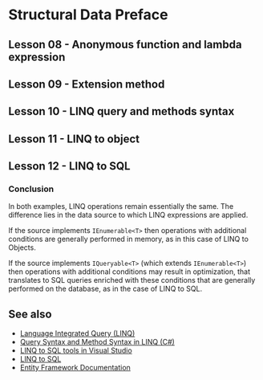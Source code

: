 # Structural Data Preface

## Lesson 08 - Anonymous function and lambda expression

## Lesson 09 - Extension method

## Lesson 10 - LINQ query and methods syntax

## Lesson 11 - LINQ to object

## Lesson 12 - LINQ to SQL

### Conclusion

In both examples, LINQ operations remain essentially the same. The difference lies in the data source to which LINQ expressions are applied.

If the source implements `IEnumerable<T>` then operations with additional conditions are generally performed in memory, as in this case of LINQ to Objects.

If the source implements `IQueryable<T>` (which extends `IEnumerable<T>`) then operations with additional conditions may result in optimization, that translates to SQL queries enriched with these conditions that are generally performed on the database, as in the case of LINQ to SQL.

## See also

* [Language Integrated Query (LINQ)](https://docs.microsoft.com/dotnet/csharp/programming-guide/concepts/linq)
* [Query Syntax and Method Syntax in LINQ (C#)](https://docs.microsoft.com/dotnet/csharp/programming-guide/concepts/linq/query-syntax-and-method-syntax-in-linq)
* [LINQ to SQL tools in Visual Studio](https://docs.microsoft.com/visualstudio/data-tools/linq-to-sql-tools-in-visual-studio2?view=vs-2017)
* [LINQ to SQL](https://docs.microsoft.com/dotnet/framework/data/adonet/sql/linq/)
* [Entity Framework Documentation](https://docs.microsoft.com/ef/)

<!--
//____________________________________________________________________________________________________________________________________
//
//  Copyright (C) 2023, Mariusz Postol LODZ POLAND.
//
//  To be in touch join the community by pressing the `Watch` button and get started commenting using the discussion panel at
//
//  https://github.com/mpostol/TP/discussions/182
//
//  by introducing yourself and telling us what you do with this community.
//_____________________________________________________________________________________________________________________________________
-->
